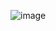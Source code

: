 ![image](https://user-images.githubusercontent.com/112846225/202981894-37ecfe46-1b00-4d31-9bcb-92ab3acbe039.png)

